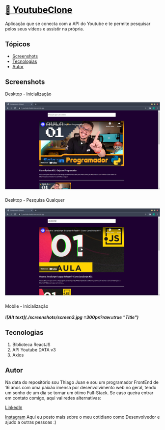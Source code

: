<h1><a href="https://7-youtube-hooks-two.vercel.app/" style="color: black;">🔗 YoutubeClone</a></h1>

<p>Aplicação que se conecta com a API do Youtube e te permite pesquisar pelos seus vídeos e assistir na própria.</p>

<h2>Tópicos</h2>



<ul>
  <li><a href="#screenshots" color="">Screenshots</a></li>
  <li><a href="#tecno">Tecnologias</a></li>
  <li><a href="#sobre">Autor</a></li>
</ul>

<h2 id="screenshots">Screenshots</h2>

Desktop - Inicialização

##### ![Alt text](./screenshots/screen1.png?raw=true "Title")

Desktop - Pesquisa Qualquer

##### ![Alt text](./screenshots/screen2.png?raw=true "Title")

Mobile - Inicialização

##### ![Alt text](./screenshots/screen3.jpg =300px?raw=true "Title")

<h2 id="tecno">Tecnologias</h2>

1. Biblioteca ReactJS
2. API Youtube DATA v3
3. Axios 

<h2 id="autor">Autor</h2>

Na data do repositório sou Thiago Juan e sou um programador FrontEnd de 16 anos com uma paixão imensa por desenvolvimento web no geral, tendo um sonho de um dia se tornar um ótimo Full-Stack. Se caso queira entrar em contato comigo, aqui vai redes alternativas:

[LinkedIn](https://www.linkedin.com/in/thiago-juan-4725771b4/)

[Instagram](https://www.instagram.com/tjuan.dev/) Aqui eu posto mais sobre o meu cotidiano como Desenvolvedor e ajudo a outras pessoas :)
